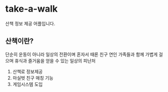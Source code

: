 # take-a-walk
산책 정보 제공 어플입니다.


## 산책이란? 
단순히 운동이 아니라 일상의 전환이며 혼자서 때론 친구 연인 가족들과 함께 가볍게 걸으며 휴식과 즐거움을 얻을 수 있는 일상의 피난처

1. 산책로 정보제공
2. 마실벗 친구 매칭 기능
3. 게임시스템 도입